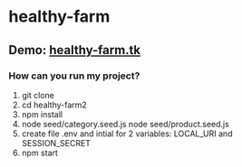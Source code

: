 # healthy-farm

## Demo: [healthy-farm.tk](healthy-farm.tk)
### How can you run my project?

1. git clone
2. cd healthy-farm2
3. npm install
4. node seed/category.seed.js
   node seed/product.seed.js
5. create file .env and intial for 2 variables: LOCAL_URI and SESSION_SECRET
6. npm start
